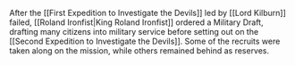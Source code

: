 After the [[First Expedition to Investigate the Devils]] led by [[Lord Kilburn]] failed, [[Roland Ironfist|King Roland Ironfist]] ordered a Military Draft, drafting many citizens into military service before setting out on the [[Second Expedition to Investigate the Devils]]. Some of the recruits were taken along on the mission, while others remained behind as reserves.